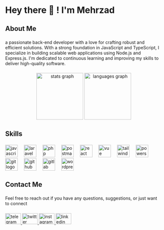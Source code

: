 <h1 align="left">Hey there 👋 ! I'm Mehrzad</h1>

###

<h2 align="left">About Me</h2>

###

<p align="left">a passionate back-end developer with a love for crafting robust and efficient solutions. With a strong foundation in JavaScript and TypeScript, I specialize in building scalable web applications using Node.js and Express.js. I'm dedicated to continuous learning and improving my skills to deliver high-quality software.</p>

###

<div align="center">
  <img src="https://github-readme-stats.vercel.app/api?username=MahdiNajafzadeh&hide_title=false&hide_rank=false&show_icons=true&include_all_commits=true&count_private=true&disable_animations=false&theme=radical&locale=en&hide_border=false&order=1" height="150" alt="stats graph"  />
  <img src="https://github-readme-stats.vercel.app/api/top-langs?username=MahdiNajafzadeh&locale=en&hide_title=false&layout=compact&card_width=320&langs_count=5&theme=radical&hide_border=false&order=2" height="150" alt="languages graph"  />
</div>

###

<h2 align="left">Skills</h2>

###

<div align="left">
  <img src="https://skillicons.dev/icons?i=js" height="40" alt="javascript logo"  />
  <img width="12" />
  <img src="https://skillicons.dev/icons?i=ts" height="40" alt="laravel logo"  />
  <img width="12" />
  <img src="https://skillicons.dev/icons?i=nodejs" height="40" alt="php logo"  />
  <img width="12" />
  <img src="https://skillicons.dev/icons?i=express" height="40" alt="postman logo"  />
  <img width="12" />
  <img src="https://skillicons.dev/icons?i=postgres" height="40" alt="react logo"  />
  <img width="12" />
  <img src="https://skillicons.dev/icons?i=redis" height="40" alt="vue logo"  />
  <img width="12" />
  <img src="https://skillicons.dev/icons?i=powershell" height="40" alt="tailwind logo"  />
  <img width="12" />
  <img src="https://skillicons.dev/icons?i=linux" height="40" alt="powershell logo"  />
  <img width="12" />
  <img src="https://skillicons.dev/icons?i=git" height="40" alt="git logo"  />
  <img width="12" />
  <img src="https://skillicons.dev/icons?i=github" height="40" alt="github logo"  />
  <img width="12" />
  <img src="https://skillicons.dev/icons?i=gitlab" height="40" alt="gitlab logo"  />
    <img width="12" />
  <img src="https://skillicons.dev/icons?i=gitlab" height="40" alt="wordpress logo"  />

</div>

###

<h2 align="left">Contact Me</h2>

###

<p align="left">Feel free to reach out if you have any questions, suggestions, or just want to connect</p>

###

<div align="left">
  <a href="https://t.me/mnnnmmmmmmmmnnn" target="_blank">
    <img src="https://raw.githubusercontent.com/maurodesouza/profile-readme-generator/master/src/assets/icons/social/telegram/default.svg" width="50" height="35" alt="telegram logo"  />
  </a>
  <a href="https://twitter.com/8ma8h3di3" target="_blank">
    <img src="https://raw.githubusercontent.com/maurodesouza/profile-readme-generator/master/src/assets/icons/social/twitter/default.svg" width="50" height="35" alt="twitter logo"  />
  </a>
  <a href="https://www.instagram.com/mahdi_najafzadeh_83" target="_blank">
    <img src="https://raw.githubusercontent.com/maurodesouza/profile-readme-generator/master/src/assets/icons/social/instagram/default.svg" width="50" height="35" alt="instagram logo"  />
  </a>
  <a href="https://www.linkedin.com/in/mahdi-najafzadeh-a45625237" target="_blank">
    <img src="https://raw.githubusercontent.com/maurodesouza/profile-readme-generator/master/src/assets/icons/social/linkedin/default.svg" width="50" height="35" alt="linkedin logo"  />
  </a>
</div>

###
